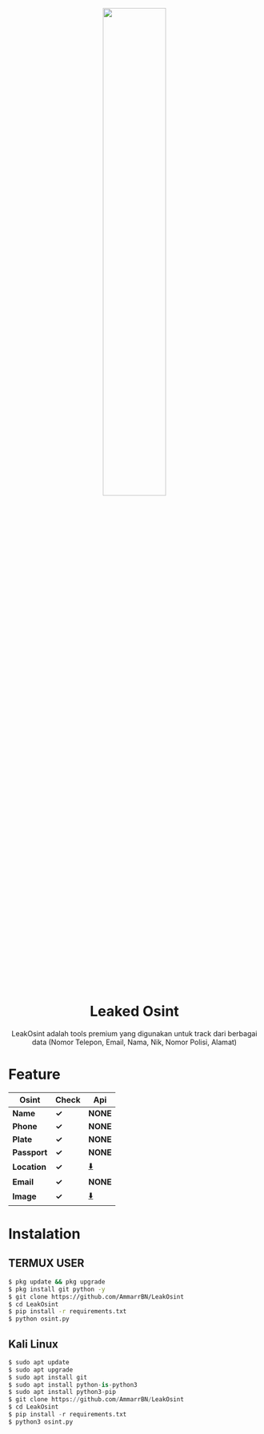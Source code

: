 <p align="center">
    <img src="https://i.ibb.co.com/ScF7B9r/OIG1-2.jpg" width="50%" style="margin-left: auto;margin-right: auto;display: block;">
</p>

<h1 align="center">Leaked Osint</h1>
<p align="center">
LeakOsint adalah tools premium yang digunakan untuk track dari berbagai data (Nomor Telepon, Email, Nama, Nik, Nomor Polisi, Alamat)


# Feature
| Osint | Check | Api |
|--------|--------|--------|
| **Name** | **✓** | **NONE** |
| **Phone** | **✓** | **NONE** |
| **Plate** | **✓** | **NONE** |
| **Passport** | **✓** | **NONE** |
| **Location** | **✓** |[⬇️](https://cekdptonline.kpu.go.id) |
| **Email** | **✓** | **NONE** |
| **Image** | **✓** |[⬇️](https://geospy.ai/) |

# Instalation
## TERMUX USER
```bash
$ pkg update && pkg upgrade
$ pkg install git python -y
$ git clone https://github.com/AmmarrBN/LeakOsint
$ cd LeakOsint
$ pip install -r requirements.txt
$ python osint.py
```
## Kali Linux
```python
$ sudo apt update
$ sudo apt upgrade
$ sudo apt install git
$ sudo apt install python-is-python3
$ sudo apt install python3-pip
$ git clone https://github.com/AmmarrBN/LeakOsint
$ cd LeakOsint
$ pip install -r requirements.txt
$ python3 osint.py
```
